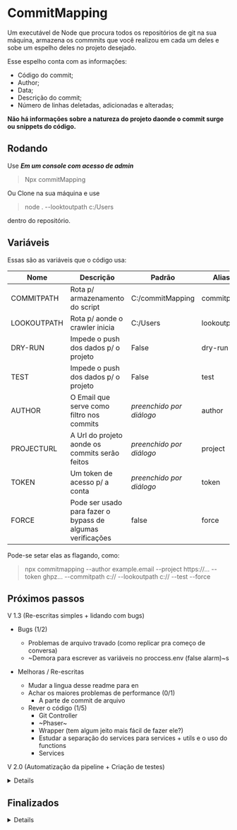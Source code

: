# CommitMapping
Um executável de Node que procura todos os repositórios de git na sua máquina, armazena os commmits que você realizou em cada um deles e sobe um espelho deles no projeto desejado.  

Esse espelho conta com as informações:  
- Código do commit;  
- Author;  
- Data;  
- Descrição do commit;
- Número de linhas deletadas, adicionadas e alteradas;

**Não há informações sobre a natureza do projeto daonde o commit surge ou snippets do código.** 

## Rodando

Use ***Em um console com acesso de admin***
>Npx commitMapping


Ou Clone na sua máquina e use
>node .  --looktoutpath c:/Users

dentro do repositório.  

## Variáveis

Essas são as variáveis que o código usa:

| Nome          | Descrição                                                  | Padrão                   | Alias       |
| ------------- | ---------------------------------------------------------- | ------------------------ | ----------- |
| COMMITPATH    | Rota p/ armazenamento do script                            | C:/commitMapping         | commitpath  |
| LOOKOUTPATH   | Rota p/ aonde o crawler inicia                             | C:/Users                 | lookoutpath |
| DRY-RUN       | Impede o push dos dados p/ o projeto                       | False                    | dry-run     |
| TEST          | Impede o push dos dados p/ o projeto                       | False                    | test        |
| AUTHOR        | O Email que serve como filtro nos commits                  | *preenchido por diálogo* | author      |
| PROJECTURL    | A Url do projeto aonde os commits serão feitos             | *preenchido por diálogo* | project     |
| TOKEN         | Um token de acesso p/ a conta                              | *preenchido por diálogo* | token       |
| FORCE         | Pode ser usado para fazer o bypass de algumas verificações | false                    | force       |

Pode-se setar elas as flagando, como:
> npx commitmapping --author example.email --project https://... --token ghpz... --commitpath c:// --lookoutpath c:// --test --force

## Próximos passos
V 1.3 (Re-escritas simples + lidando com bugs)
- Bugs (1/2)
    - Problemas de arquivo travado (como replicar pra começo de conversa)
    - ~Demora para escrever as variáveis no proccess.env (false alarm)~s

- Melhoras / Re-escritas
    - Mudar a lingua desse readme para en
    - Achar os maiores problemas de performance (0/1)
        - A parte de commit de arquivo
    - Rever o código (1/5)
        - Git Controller
        - ~Phaser~
        - Wrapper (tem algum jeito mais fácil de fazer ele?)
        - Estudar a separação do services para services + utils e o uso do functions
        - Services

V 2.0 (Automatização da pipeline + Criação de testes)
<details>

- Criação de test
    - ~Nova variável~
    - Criar temp e conferir se existe
    - Clonar um reposítório
        - Fazer o crawler correr pegando alguns outros projetos
        - Conferir o commits nesses projetos

- DevOps
    - ~Criar nova branch p/ teste e PRD~
    - Git Actions (1/4)
        - ~Subir de master p/ PRD~
        - Subir de PRD p/ o NPM
        - Testes automáticos na branch de dev
        - Realizar testes antes de subir de master p/ PRD
</details>

## Finalizados
<details>

V 0 até 1.2.0
- Bugs
    - Melhorar o loop de realização de commits
    - Clonar apenas .git
    - Para alguns projetos o git log não dá retorno
    - Organizar os arquivos de linguas
    - O --test e o --dryrun não travam ou travam tudo
    - Bug no horário
    - Bug no caso do projeto já existir

- Melhorias/re-escritas
    - Disponibilizar em inglês
    - new code order:
        - get envs
        - get language
        - console.clear
        - start flux
        - (Re) Organizar os arquivos;
    - Tentar passar os arquivos para algum lugar temp
    - Criar um padrão de erro no caso de acontecer falhas antes do momento que pegamos o filepath (com a alteração da função de exec p/ cwd ficou redundante);
    - Melhorar a lógica p/ a troca de sistemas operacionais e linguagens (com a alteração p/ a padronização da função exec do node já ficou agnóstico ao sistema operacional e linguagem);
    - Tentar alterar a data do commit pelas próprias opções da API do git (ou mudando as variáveis de ambiente);
    - Criar um wrapper de erros;
    - Melhorar o log de saída do sistemas;
    - Nos detalhes do commit, colocar o número de linhas;
    - Nos detalhes do commit, colocar o nome do projeto; (poderia ser considerado vazamento de info)
    - Não duplicar Commits e não deletar o arquivo atual;
    - Melhorar a leitura do readme;
    - Criar um caso de testes que não pusha;
    - Arrumar as envs de ambiente p/ incluir email, token e repo;
    - Armazenar os commits que deram erro;
    - Error Handler mais completo;
    - Lidar com kill Switchs;
    - Adicionar novas variáveis ao ReadMe;
    - Função de DeleteFile em utils;
    - Mudar o jeito que o crawler funciona p/ evitar a recorrencia da função;
    - Ajustes na escrita e novas tasks;
    - Break o Born() no phaser;
    - Pegar o diretório atual e usar ele para construir as rotas padrões;
    - Possibilitar vários processos de estarem ocupando a thread quando executando em loop;
    - Break o modifyAndCommit() no git.controller;
    - Token e URL estão hardcoded;

DevOps
    - Subir para o NPX (e trocar de nome, talvez);
        - Usar localmente no diretório apontado (quando mudar p/ npx)

</details>